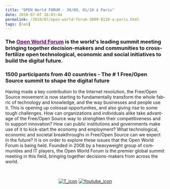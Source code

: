 ```yaml
---
title: "OPEN World FORUM - 30/09, 01/10 à Paris"
date: 2010-07-07 16:03:44
permalink: /2010/07/open-world-forum-3009-0110-a-paris.html
tags: [nan]
---
```


<h3><span lang="EN-GB">The <a href="http://www.openworldforum.org/discover/about"><font color="#800080">Open World Forum</font></a> is the world's leading summit meeting bringing together decision-makers and communities to cross-fertilize open technological, economic and social initiatives to build the digital future. </span></h3> <h3><span lang="EN-GB"></span><span lang="EN-GB">1500 participants from 40 countries - The # 1 Free/Open Source summit to shape the digital future</span></h3> <p><span lang="EN-GB">Having made a key contribution to the Internet revolution, the Free/Open Source movement is now starting to fundamentally transform the whole fabric of technology and knowledge, and the way businesses and people use it. This is opening up colossal opportunities, and also giving rise to some tough challenges. How can organizations and individuals alike take advantage of the Free/Open Source way to strenghten their competitiveness and to support innovation? How can public institutions and governments make use of it to kick-start the economy and employment? What technological, economic and societal breakthroughs in Free/Open Source can we expect in the future? It is on order to explore these issues that the Open World Forum is being held. Founded in 2008 by a heavyweight group of communities and IT players, the Open World Forum is the premier global summit meeting in this field, bringing together decisions-makers from across the world.</span><span><span></span></span></p> <p style="text-align: center"> </p> <p style="text-align: center"><a href="https://gabrielplassat.github.io/transportsdufutur/wp-content/uploads/sites/6/old/6a0120a66d2ad4970b0133f21e2156970b-pi.gif"><span><a href="http://twitter.com/openworldforum" rel="lightbox"><img alt="T_icon" border="0" class="asset asset-image at-xid-6a0120a66d2ad4970b0133f21e2156970b " src="/wp-content/uploads/sites/6/old/6a0120a66d2ad4970b0133f21e2156970b-800wi.gif" title="T_icon" /></a></span></a> <a href="https://gabrielplassat.github.io/transportsdufutur/wp-content/uploads/sites/6/old/6a0120a66d2ad4970b0133f21e2294970b-pi.gif"><span><a href="http://www.youtube.com/user/OpenWorldForum" rel="lightbox"><img alt="Youtube_icon" border="0" class="asset asset-image at-xid-6a0120a66d2ad4970b0133f21e2294970b " src="/wp-content/uploads/sites/6/old/6a0120a66d2ad4970b0133f21e2294970b-800wi.gif" title="Youtube_icon" /></a></span></a> <br /><br /><br /></p>
